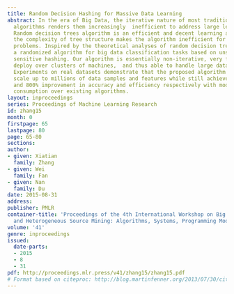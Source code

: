 ```yaml
---
title: Random Decision Hashing for Massive Data Learning
abstract: In the era of Big Data, the iterative nature of most traditional learning
  algorithms renders them increasingly  inefficient to address large learning problems.
  Random decision trees algorithm is an efficient and decent learning algorithm,  but
  the complexity of tree structure makes the algorithm inefficient for the big data
  problems. Inspired by the theoretical analyses of random decision trees, we propose
  a randomized algorithm for big data classification tasks based on unsupervised  locality
  sensitive hashing. Our algorithm is essentially non-iterative, very flexible to
  deploy over clusters of machines,  and thus able to handle large datasets efficiently.
  Experiments on real datasets demonstrate that the proposed algorithm can easily
  scale up to millions of data samples and features while still achieves at most 17%
  and 800% improvement in accuracy and efficiency respectively with moderate memory
  consumption over existing algorithms.
layout: inproceedings
series: Proceedings of Machine Learning Research
id: zhang15
month: 0
firstpage: 65
lastpage: 80
page: 65-80
sections: 
author:
- given: Xiatian
  family: Zhang
- given: Wei
  family: Fan
- given: Nan
  family: Du
date: 2015-08-31
address: 
publisher: PMLR
container-title: 'Proceedings of the 4th International Workshop on Big Data, Streams
  and Heterogeneous Source Mining: Algorithms, Systems, Programming Models and Applications'
volume: '41'
genre: inproceedings
issued:
  date-parts:
  - 2015
  - 8
  - 31
pdf: http://proceedings.mlr.press/v41/zhang15/zhang15.pdf
# Format based on citeproc: http://blog.martinfenner.org/2013/07/30/citeproc-yaml-for-bibliographies/
---
```

